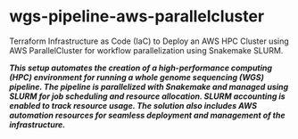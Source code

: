 # wgs-pipeline-aws-parallelcluster
Terraform Infrastructure as Code (IaC) to Deploy an AWS HPC Cluster using AWS ParallelCluster for workflow parallelization using Snakemake SLURM.


***This setup automates the creation of a high-performance computing (HPC) environment for running a whole genome sequencing (WGS) pipeline. The pipeline is parallelized with Snakemake and managed using SLURM for job scheduling and resource allocation. SLURM accounting is enabled to track resource usage. The solution also includes AWS automation resources for seamless deployment and management of the infrastructure.***
